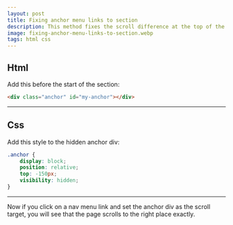```yaml
---
layout: post
title: Fixing anchor menu links to section
description: This method fixes the scroll difference at the top of the section when using a sticky navbar.
image: fixing-anchor-menu-links-to-section.webp
tags: html css
---
```


## Html

Add this before the start of the section:

```html
<div class="anchor" id="my-anchor"></div>
```

---

## Css

Add this style to the hidden anchor div:

```css
.anchor {
	display: block;
	position: relative;
	top: -150px;
	visibility: hidden;
}
```

---

Now if you click on a nav menu link and set the anchor div as the scroll target, you will see that the page scrolls to the right place exactly.
